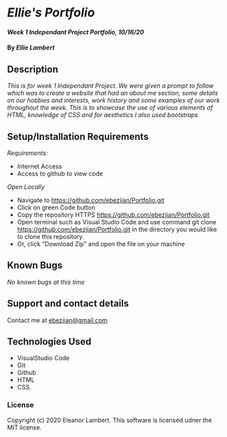# _Ellie's Portfolio_ 
#### _Week 1 Independant Project Portfolio, 10/16/20_ 
#### By _Ellie Lambert_ 
## Description 
_This is for week 1 Independant Project. We were given a prompt to follow which was to create a website that had an about me section, some details on our hobbies and interests, work history and some examples of our work throughout the week. This is to showcase the use of various elements of HTML, knowledge of CSS and for aesthetics I also used bootstraps_ 
## Setup/Installation Requirements 
 _Requirements:_
* Internet Access 
* Access to github to view code

_Open Locally_
* Navigate to https://github.com/ebezjian/Portfolio.git
* Click on green Code button
* Copy the repository HTTPS https://github.com/ebezjian/Portfolio.git
* Open terminal such as Visual Studio Code and use command git clone https://github.com/ebezjian/Portfolio.git in the directory you would like to clone this repository.
* Or, click "Download Zip" and open the file on your machine 


## Known Bugs 
_No known bugs at this time_ 
## Support and contact details 
Contact me at ebezjian@gmail.com
## Technologies Used 

* VisualStudio Code
* Git
* Github
* HTML
* CSS

### License 
Copyright (c) 2020 Eleanor Lambert.
This software is licensed udner the MIT license.